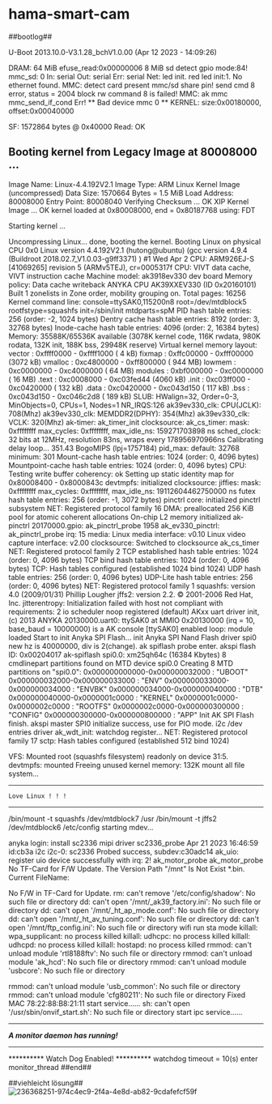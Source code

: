 # hama-smart-cam

##bootlog##


U-Boot 2013.10.0-V3.1.28_bchV1.0.00 (Apr 12 2023 - 14:09:26)

DRAM:  64 MiB
efuse_read:0x00000006
8 MiB
sd detect gpio mode:84!
mmc_sd: 0
In:    serial
Out:   serial
Err:   serial
Net:   led init.
red led init:1.
No ethernet found.
MMC: detect card present
mmc/sd share pin!
send cmd 8 error, status = 2004
block rw command 8 is failed!
MMC: ak mmc mmc_send_if_cond Err!
** Bad device mmc 0 **
KERNEL: size:0x00180000, offset:0x00040000

SF: 1572864 bytes @ 0x40000 Read: OK
## Booting kernel from Legacy Image at 80008000 ...
   Image Name:   Linux-4.4.192V2.1
   Image Type:   ARM Linux Kernel Image (uncompressed)
   Data Size:    1570664 Bytes = 1.5 MiB
   Load Address: 80008000
   Entry Point:  80008040
   Verifying Checksum ... OK
   XIP Kernel Image ... OK
   kernel loaded at 0x80008000, end = 0x80187768
using: FDT

Starting kernel ...

Uncompressing Linux... done, booting the kernel.
Booting Linux on physical CPU 0x0
Linux version 4.4.192V2.1 (hutong@ubuntu) (gcc version 4.9.4 (Buildroot 2018.02.7_V1.0.03-g9ff3371) ) #1 Wed Apr 2
CPU: ARM926EJ-S [41069265] revision 5 (ARMv5TEJ), cr=0005317f
CPU: VIVT data cache, VIVT instruction cache
Machine model: ak3918ev330 dev board
Memory policy: Data cache writeback
ANYKA CPU AK39XXEV330 (ID 0x20160101)
Built 1 zonelists in Zone order, mobility grouping on.  Total pages: 16256
Kernel command line: console=ttySAK0,115200n8 root=/dev/mtdblock5 rootfstype=squashfs init=/sbin/init mtdparts=spM
PID hash table entries: 256 (order: -2, 1024 bytes)
Dentry cache hash table entries: 8192 (order: 3, 32768 bytes)
Inode-cache hash table entries: 4096 (order: 2, 16384 bytes)
Memory: 35588K/65536K available (3078K kernel code, 116K rwdata, 980K rodata, 132K init, 188K bss, 29948K reserve)
Virtual kernel memory layout:
    vector  : 0xffff0000 - 0xffff1000   (   4 kB)
    fixmap  : 0xffc00000 - 0xfff00000   (3072 kB)
    vmalloc : 0xc4800000 - 0xff800000   ( 944 MB)
    lowmem  : 0xc0000000 - 0xc4000000   (  64 MB)
    modules : 0xbf000000 - 0xc0000000   (  16 MB)
      .text : 0xc0008000 - 0xc03fed44   (4060 kB)
      .init : 0xc03ff000 - 0xc0420000   ( 132 kB)
      .data : 0xc0420000 - 0xc043d150   ( 117 kB)
       .bss : 0xc043d150 - 0xc046c2d8   ( 189 kB)
SLUB: HWalign=32, Order=0-3, MinObjects=0, CPUs=1, Nodes=1
NR_IRQS:126
ak39ev330_clk: CPU(JCLK): 708(Mhz)
ak39ev330_clk: MEMDDR2(DPHY): 354(Mhz)
ak39ev330_clk: VCLK: 320(Mhz)
ak-timer: ak_timer_init
clocksource: ak_cs_timer: mask: 0xffffffff max_cycles: 0xffffffff, max_idle_ns: 159271703898 ns
sched_clock: 32 bits at 12MHz, resolution 83ns, wraps every 178956970966ns
Calibrating delay loop... 351.43 BogoMIPS (lpj=1757184)
pid_max: default: 32768 minimum: 301
Mount-cache hash table entries: 1024 (order: 0, 4096 bytes)
Mountpoint-cache hash table entries: 1024 (order: 0, 4096 bytes)
CPU: Testing write buffer coherency: ok
Setting up static identity map for 0x80008400 - 0x8000843c
devtmpfs: initialized
clocksource: jiffies: mask: 0xffffffff max_cycles: 0xffffffff, max_idle_ns: 19112604462750000 ns
futex hash table entries: 256 (order: -1, 3072 bytes)
pinctrl core: initialized pinctrl subsystem
NET: Registered protocol family 16
DMA: preallocated 256 KiB pool for atomic coherent allocations
On-chip L2 memory initialized
ak-pinctrl 20170000.gpio: ak_pinctrl_probe 1958
ak_ev330_pinctrl: ak_pinctrl_probe irq: 15
media: Linux media interface: v0.10
Linux video capture interface: v2.00
clocksource: Switched to clocksource ak_cs_timer
NET: Registered protocol family 2
TCP established hash table entries: 1024 (order: 0, 4096 bytes)
TCP bind hash table entries: 1024 (order: 0, 4096 bytes)
TCP: Hash tables configured (established 1024 bind 1024)
UDP hash table entries: 256 (order: 0, 4096 bytes)
UDP-Lite hash table entries: 256 (order: 0, 4096 bytes)
NET: Registered protocol family 1
squashfs: version 4.0 (2009/01/31) Phillip Lougher
jffs2: version 2.2. © 2001-2006 Red Hat, Inc.
jitterentropy: Initialization failed with host not compliant with requirements: 2
io scheduler noop registered (default)
AKxx uart driver init, (c) 2013 ANYKA
20130000.uart0: ttySAK0 at MMIO 0x20130000 (irq = 10, base_baud = 10000000) is a AK
console [ttySAK0] enabled
loop: module loaded
Start to init Anyka SPI Flash...
init Anyka SPI Nand Flash driver
spi0 new hz is 40000000, div is 2(change).
ak spiflash probe enter.
akspi flash ID: 0x00204017
ak-spiflash spi0.0: xm25qh64c (16384 Kbytes)
8 cmdlinepart partitions found on MTD device spi0.0
Creating 8 MTD partitions on "spi0.0":
0x000000000000-0x000000032000 : "UBOOT"
0x000000032000-0x000000033000 : "ENV"
0x000000033000-0x000000034000 : "ENVBK"
0x000000034000-0x000000040000 : "DTB"
0x000000040000-0x0000001c0000 : "KERNEL"
0x0000001c0000-0x0000002c0000 : "ROOTFS"
0x0000002c0000-0x000000300000 : "CONFIG"
0x000000300000-0x000000800000 : "APP"
Init AK SPI Flash finish.
akspi master SPI0 initialize success, use for PIO mode.
i2c /dev entries driver
ak_wdt_init: watchdog register...
NET: Registered protocol family 17
sctp: Hash tables configured (established 512 bind 1024)

VFS: Mounted root (squashfs filesystem) readonly on device 31:5.
devtmpfs: mounted
Freeing unused kernel memory: 132K
mount all file system...
**************************
    Love Linux ! ! !
**************************
/bin/mount -t squashfs /dev/mtdblock7 /usr
/bin/mount -t jffs2 /dev/mtdblock6 /etc/config
starting mdev...

anyka login: install sc2336 mipi driver
sc2336_probe Apr 21 2023 16:46:59
id:cb3a
i2c i2c-0: sc2336 Probed success, subdev:c30adc14
ak_uio: register uio device successfully with irq: 2!
ak_motor_probe
ak_motor_probe
No TF-Card for F/W Update.
The Version Path "/mnt" Is Not Exist *.bin.
      Current FileName:

No F/W in TF-Card for Update.
rm: can't remove '/etc/config/shadow': No such file or directory
dd: can't open '/mnt/_ak39_factory.ini': No such file or directory
dd: can't open '/mnt/_ht_ap_mode.conf': No such file or directory
dd: can't open '/mnt/_ht_av_tuning.conf': No such file or directory
dd: can't open '/mnt/ftp_config.ini': No such file or directory
wifi run sta mode
killall: wpa_supplicant: no process killed
killall: udhcpc: no process killed
killall: udhcpd: no process killed
killall: hostapd: no process killed
rmmod: can't unload module 'rtl8188ftv': No such file or directory
rmmod: can't unload module 'ak_hcd': No such file or directory
rmmod: can't unload module 'usbcore': No such file or directory

rmmod: can't unload module 'usb_common': No such file or directory
rmmod: can't unload module 'cfg80211': No such file or directory
Fixed MAC 78:22:88:B8:21:11
start service......
sh: can't open '/usr/sbin/onvif_start.sh': No such file or directory
start ipc service......
***************************************
*****A monitor daemon has running!*****
***************************************
********** Watch Dog Enabled! **********
watchdog timeout = 10(s)
enter monitor_thread
##end##


##viehleicht lösung##
![236368251-974c4ec9-2f4a-4e8d-ab82-9cdafefcf59f](https://github.com/user-attachments/assets/cf70f995-9d51-4919-83e2-67935e5f62eb)


